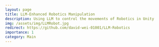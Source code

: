 ```yaml
---
layout: page
title: LLM-Enhanced Robotics Manipulation
description: Using LLM to control the movements of Robotics in Unity
img: /assets/img/LLMRobot.jpg
redirect: https://github.com/david-wei-01001/LLM-Robotics
importance: 1
category: Main
---
```

